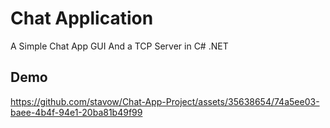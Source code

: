# Chat Application

A Simple Chat App GUI And a TCP Server in C# .NET

## Demo

https://github.com/stavow/Chat-App-Project/assets/35638654/74a5ee03-baee-4b4f-94e1-20ba81b49f99

